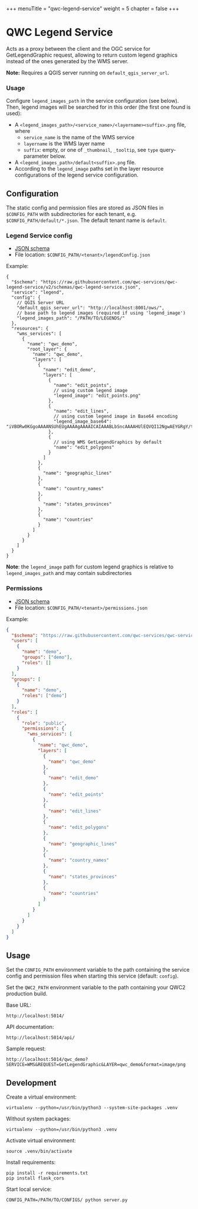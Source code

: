 +++
menuTitle = "qwc-legend-service"
weight = 5
chapter = false
+++

QWC Legend Service
==================

Acts as a proxy between the client and the OGC service for GetLegendGraphic request,
allowing to return custom legend graphics instead of the ones generated by the WMS server.

**Note:** Requires a QGIS server running on `default_qgis_server_url`.


### Usage

Configure `legend_images_path` in the service configuration (see below). Then, legend images will be searched for in this order (the first one found is used):

 * A `<legend_images_path>/<service_name>/<layername><suffix>.png` file, where
   * `service_name` is the name of the WMS service
   * `layername` is the WMS layer name
   * `suffix`: empty, or one of `_thumbnail`, `_tooltip`, see `type` query-parameter below.
 * A `<legend_images_path>/default<suffix>.png` file.
 * According to the `legend_image` paths set in the layer resource configurations of the legend service configuration.

Configuration
-------------

The static config and permission files are stored as JSON files in `$CONFIG_PATH` with subdirectories for each tenant,
e.g. `$CONFIG_PATH/default/*.json`. The default tenant name is `default`.


### Legend Service config

* [JSON schema](schemas/qwc-legend-service.json)
* File location: `$CONFIG_PATH/<tenant>/legendConfig.json`

Example:
```jsonc
{
  "$schema": "https://raw.githubusercontent.com/qwc-services/qwc-legend-service/v2/schemas/qwc-legend-service.json",
  "service": "legend",
  "config": {
    // QGIS Server URL
    "default_qgis_server_url": "http://localhost:8001/ows/",
    // base path to legend images (required if using 'legend_image')
    "legend_images_path": "/PATH/TO/LEGENDS/"
  },
  "resources": {
    "wms_services": [
      {
        "name": "qwc_demo",
        "root_layer": {
          "name": "qwc_demo",
          "layers": [
            {
              "name": "edit_demo",
              "layers": [
                {
                  "name": "edit_points",
                  // using custom legend image
                  "legend_image": "edit_points.png"
                },
                {
                  "name": "edit_lines",
                  // using custom legend image in Base64 encoding
                  "legend_image_base64": "iVBORw0KGgoAAAANSUhEUgAAAAgAAAAICAIAAABLbSncAAAAHUlEQVQI12NgwAEYGRgY/tdjiDYyMOHSQQ8JnAAAUUoCDCaibn8AAAAASUVORK5CYII="
                },
                {
                  // using WMS GetLegendGraphics by default
                  "name": "edit_polygons"
                }
              ]
            },
            {
              "name": "geographic_lines"
            },
            {
              "name": "country_names"
            },
            {
              "name": "states_provinces"
            },
            {
              "name": "countries"
            }
          ]
        }
      }
    ]
  }
}
```

**Note**: the `legend_image` path for custom legend graphics is relative to `legend_images_path` and may contain subdirectories


### Permissions

* [JSON schema](https://github.com/qwc-services/qwc-services-core/blob/master/schemas/qwc-services-permissions.json)
* File location: `$CONFIG_PATH/<tenant>/permissions.json`

Example:
```json
{
  "$schema": "https://raw.githubusercontent.com/qwc-services/qwc-services-core/master/schemas/qwc-services-permissions.json",
  "users": [
    {
      "name": "demo",
      "groups": ["demo"],
      "roles": []
    }
  ],
  "groups": [
    {
      "name": "demo",
      "roles": ["demo"]
    }
  ],
  "roles": [
    {
      "role": "public",
      "permissions": {
        "wms_services": [
          {
            "name": "qwc_demo",
            "layers": [
              {
                "name": "qwc_demo"
              },
              {
                "name": "edit_demo"
              },
              {
                "name": "edit_points"
              },
              {
                "name": "edit_lines"
              },
              {
                "name": "edit_polygons"
              },
              {
                "name": "geographic_lines"
              },
              {
                "name": "country_names"
              },
              {
                "name": "states_provinces"
              },
              {
                "name": "countries"
              }
            ]
          }
        ]
      }
    }
  ]
}
```

Usage
-----

Set the `CONFIG_PATH` environment variable to the path containing the service config and permission files when starting this service (default: `config`).

Set the `QWC2_PATH` environment variable to the path containing your QWC2 production build.


Base URL:

    http://localhost:5014/

API documentation:

    http://localhost:5014/api/

Sample request:

    http://localhost:5014/qwc_demo?SERVICE=WMS&REQUEST=GetLegendGraphic&LAYER=qwc_demo&format=image/png


Development
-----------

Create a virtual environment:

    virtualenv --python=/usr/bin/python3 --system-site-packages .venv

Without system packages:

    virtualenv --python=/usr/bin/python3 .venv

Activate virtual environment:

    source .venv/bin/activate

Install requirements:

    pip install -r requirements.txt
    pip install flask_cors

Start local service:

    CONFIG_PATH=/PATH/TO/CONFIGS/ python server.py
